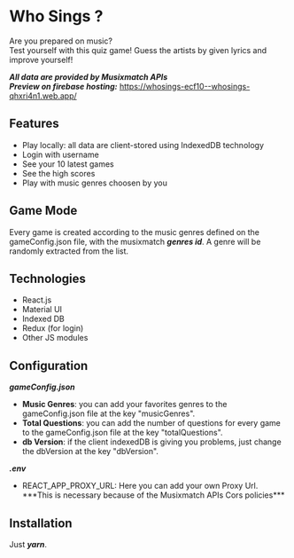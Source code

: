 # Who Sings ?
Are you prepared on music? <br>
Test yourself with this quiz game! Guess the artists by given lyrics and improve yourself!

***All data are provided by Musixmatch APIs*** 
<br>
***Preview on firebase hosting:*** 
https://whosings-ecf10--whosings-qhxri4n1.web.app/

## Features
<ul>
  <li> Play locally: all data are client-stored using IndexedDB technology</li>
  <li> Login with username </li>
  <li> See your 10 latest games </li>
  <li> See the high scores </li>
  <li> Play with music genres choosen by you</li>
</ul>

## Game Mode
Every game is created according to the music genres defined on the gameConfig.json file, with the musixmatch ***genres id***. A genre will be randomly extracted from the list.

## Technologies
<ul>
  <li>React.js</li>
  <li>Material UI</li>
  <li>Indexed DB</li>
  <li>Redux (for login)</li>
  <li>Other JS modules</li>
</ul>

## Configuration

***gameConfig.json***
<ul>
  <li> <b>Music Genres</b>: you can add your favorites genres to the gameConfig.json file at the key "musicGenres". </li>
  <li> <b>Total Questions</b>: you can add the number of questions for every game to the gameConfig.json file at the key "totalQuestions". </li>
  <li> <b>db Version</b>: if the client indexedDB is giving you problems, just change the dbVersion at the key "dbVersion". </li>
</ul>

***.env***
<ul>
  <li>REACT_APP_PROXY_URL: Here you can add your own Proxy Url. ***This is necessary because of the Musixmatch APIs Cors policies***</li>
</ul>

## Installation
Just ***yarn***.
